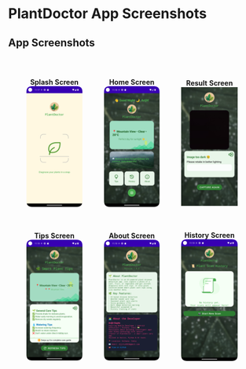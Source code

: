 # PlantDoctor App Screenshots

<h2>App Screenshots</h2>

<table style="border-collapse: separate; border-spacing: 30px 40px; width: 100%;">
  <tr>
    <td style="text-align: center; border: none;">
      <div><b>Splash Screen</b></div>
      <img src="ScreenShots/SplashScreen.png" alt="Splash Screen" width="200"/>
    </td>
    <td style="text-align: center; border: none;">
      <div><b>Home Screen</b></div>
      <img src="ScreenShots/HomeScreen.png" alt="Home Screen" width="200"/>
    </td>
    <td style="text-align: center; border: none;">
      <div><b>Result Screen</b></div>
      <img src="ScreenShots/ResultScreen.jpg" alt="Result Screen" width="200"/>
    </td>
  </tr>
  <tr>
    <td style="text-align: center; border: none;">
      <div><b>Tips Screen</b></div>
      <img src="ScreenShots/TipsScreen.png" alt="Tips Screen" width="200"/>
    </td>
    <td style="text-align: center; border: none;">
      <div><b>About Screen</b></div>
      <img src="ScreenShots/AboutScreen.png" alt="About Screen" width="200"/>
    </td>
    <td style="text-align: center; border: none;">
      <div><b>History Screen</b></div>
      <img src="ScreenShots/HistoryScreen.png" alt="History Screen" width="200"/>
    </td>
  </tr>
</table>
